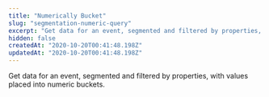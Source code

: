 ```yaml
---
title: "Numerically Bucket"
slug: "segmentation-numeric-query"
excerpt: "Get data for an event, segmented and filtered by properties, with values placed into numeric buckets."
hidden: false
createdAt: "2020-10-20T00:41:48.198Z"
updatedAt: "2020-10-20T00:41:48.198Z"
---
```

Get data for an event, segmented and filtered by properties, with values placed into numeric buckets.